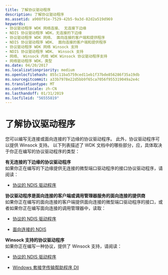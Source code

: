 ```yaml
---
title: 了解协议驱动程序
description: 了解协议驱动程序
ms.assetid: a908f91e-7529-42b5-9a3d-82d2a519d969
keywords:
- 协议驱动程序 WDK 网络连接、 无连接下边缘
- NDIS 协议驱动程序 WDK，无连接的下边缘
- 协议驱动程序 WDK 网络、 面向连接的客户端和提供程序
- NDIS 协议驱动程序 WDK、 面向连接的客户端和提供程序
- 协议驱动程序 WDK 网络 Winsock 支持
- NDIS 协议驱动程序 WDK、 Winsock 支持
- 网络、 Winsock 内核 WDK Winsock 协议驱动程序支持
- 网络驱动程序 WDK，类型
ms.date: 04/20/2017
ms.localizationpriority: medium
ms.openlocfilehash: 855c11ba5759ced11eb1f37bde856286f35a19db
ms.sourcegitcommit: a33b7978e22d5bb9f65ca7056f955319049a2e4c
ms.translationtype: MT
ms.contentlocale: zh-CN
ms.lasthandoff: 01/31/2019
ms.locfileid: "56555819"
---
```

# <a name="learning-about-protocol-drivers"></a>了解协议驱动程序





您可以编写无连接或面向连接的下边缘的协议驱动程序。 此外，协议驱动程序可以提供 Winsock 支持。 以下列表描述了 WDK 文档中的哪些部分，应，具体取决于你正在编写的协议驱动程序的类型：

<a href="" id="protocol-drivers-that-have-a-connectionless-lower-edge"></a>**有无连接的下边缘的协议驱动程序**  
如果你正在编写的下边缘提供无连接的微型端口驱动程序的接口协议驱动程序，请阅读：

-   [协议的 NDIS 驱动程序](ndis-protocol-drivers.md)

<a href="" id="protocol-drivers-that-are-connection-oriented-clients-or-that-are-connection-oriented-providers-of--------call-manager-services"></a>**协议驱动程序是面向连接的客户端或调用管理器服务的面向连接的提供商**  
如果你正在编写的面向连接的客户端提供面向连接的微型端口驱动程序的接口，或者如果你正在编写面向连接的调用管理器中，读取：

-   [协议的 NDIS 驱动程序](ndis-protocol-drivers.md)

-   [面向连接的 NDIS](connection-oriented-ndis.md)

<a href="" id="protocol-drivers-that-have-winsock-support"></a>**Winsock 支持的协议驱动程序**  
如果你正在编写一种协议，提供了 Winsock 支持，请阅读：

-   [协议的 NDIS 驱动程序](ndis-protocol-drivers.md)

-   [Windows 套接字传输帮助程序 Dll](https://msdn.microsoft.com/library/windows/hardware/ff565691)

 

 





